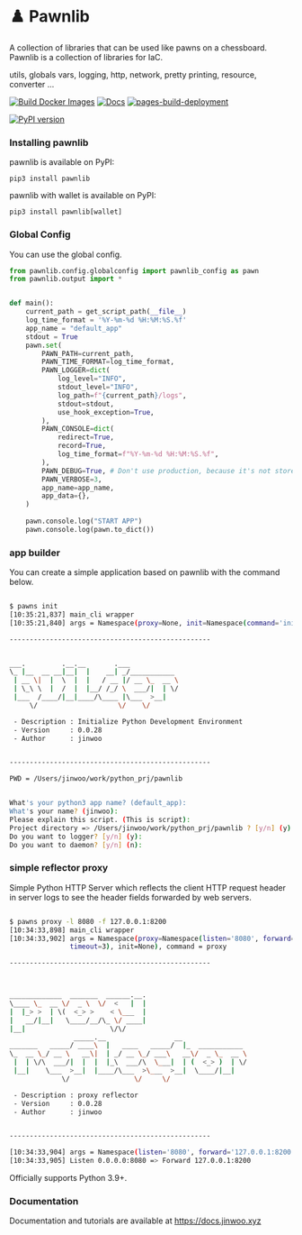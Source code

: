 # ♟️ Pawnlib

A collection of libraries that can be used like pawns on a chessboard.
Pawnlib is a collection of libraries for IaC.

utils, globals vars, logging, http, network, pretty printing, resource, converter ...


[![Build Docker Images](https://github.com/JINWOO-J/pawnlib/actions/workflows/docker-push.yml/badge.svg)](https://github.com/JINWOO-J/pawnlib/actions/workflows/docker-push.yml)
[![Docs](https://github.com/JINWOO-J/pawnlib/actions/workflows/docs-publish.yml/badge.svg)](https://github.com/JINWOO-J/pawnlib/actions/workflows/docs-publish.yml)
[![pages-build-deployment](https://github.com/JINWOO-J/pawnlib/actions/workflows/pages/pages-build-deployment/badge.svg)](https://github.com/JINWOO-J/pawnlib/actions/workflows/pages/pages-build-deployment)

[![PyPI version](https://badge.fury.io/py/pawnlib.svg)](https://badge.fury.io/py/pawnlib)



### Installing pawnlib

pawnlib is available on PyPI:

```
pip3 install pawnlib

```

pawnlib with wallet is available on PyPI:

```
pip3 install pawnlib[wallet]

```

### Global Config

You can use the global config. 

```python
from pawnlib.config.globalconfig import pawnlib_config as pawn
from pawnlib.output import *


def main():
    current_path = get_script_path(__file__)
    log_time_format = '%Y-%m-%d %H:%M:%S.%f'
    app_name = "default_app"
    stdout = True
    pawn.set(
        PAWN_PATH=current_path,        
        PAWN_TIME_FORMAT=log_time_format,
        PAWN_LOGGER=dict(
            log_level="INFO",
            stdout_level="INFO",
            log_path=f"{current_path}/logs",
            stdout=stdout,
            use_hook_exception=True,
        ),
        PAWN_CONSOLE=dict(
            redirect=True,
            record=True,
            log_time_format=f"%Y-%m-%d %H:%M:%S.%f",
        ),
        PAWN_DEBUG=True, # Don't use production, because it's not stored exception log.
        PAWN_VERBOSE=3,
        app_name=app_name,
        app_data={},
    )
    
    pawn.console.log("START APP")
    pawn.console.log(pawn.to_dict())

```

### app builder 

You can create a simple application based on pawnlib with the command below.


```bash

$ pawns init
[10:35:21,837] main_cli wrapper                                                                                               main_cli.py:117
[10:35:21,840] args = Namespace(proxy=None, init=Namespace(command='init')), command = init                                   main_cli.py:119

--------------------------------------------------


___.         .__.__       .___
\_ |__  __ __|__|  |    __| _/___________
 | __ \|  |  \  |  |   / __ |/ __ \_  __ \
 | \_\ \  |  /  |  |__/ /_/ \  ___/|  | \/
 |___  /____/|__|____/\____ |\___  >__|
     \/                    \/    \/

 - Description : Initialize Python Development Environment
 - Version     : 0.0.28
 - Author      : jinwoo


--------------------------------------------------

PWD = /Users/jinwoo/work/python_prj/pawnlib


What's your python3 app name? (default_app):
What's your name? (jinwoo):
Please explain this script. (This is script):
Project directory => /Users/jinwoo/work/python_prj/pawnlib ? [y/n] (y):
Do you want to logger? [y/n] (y):
Do you want to daemon? [y/n] (n):
```


### simple reflector proxy

Simple Python HTTP Server which reflects the client HTTP request header in server logs to see the header fields forwarded by web servers. 


```bash

$ pawns proxy -l 8080 -f 127.0.0.1:8200
[10:34:33,898] main_cli wrapper                                                                                               main_cli.py:117
[10:34:33,902] args = Namespace(proxy=Namespace(listen='8080', forward='127.0.0.1:8200', buffer_size=4096, delay=0.0001,      main_cli.py:119
               timeout=3), init=None), command = proxy

--------------------------------------------------



_____________  _______  ______.__.
\____ \_  __ \/  _ \  \/  <   |  |
|  |_> >  | \(  <_> >    < \___  |
|   __/|__|   \____/__/\_ \/ ____|
|__|                     \/\/
                _____.__                 __
_______   _____/ ____\  |   ____   _____/  |_  ___________
\_  __ \_/ __ \   __\|  | _/ __ \_/ ___\   __\/  _ \_  __ \
 |  | \/\  ___/|  |  |  |_\  ___/\  \___|  | (  <_> )  | \/
 |__|    \___  >__|  |____/\___  >\___  >__|  \____/|__|
             \/                \/     \/

 - Description : proxy reflector
 - Version     : 0.0.28
 - Author      : jinwoo


--------------------------------------------------

[10:34:33,904] args = Namespace(listen='8080', forward='127.0.0.1:8200', buffer_size=4096, delay=0.0001, timeout=3)              proxy.py:173
[10:34:33,905] Listen 0.0.0.0:8080 => Forward 127.0.0.1:8200

```
Officially supports Python 3.9+.

### Documentation

Documentation and tutorials are available at https://docs.jinwoo.xyz
